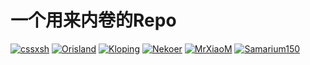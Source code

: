 # 一个用来内卷的Repo

[![cssxsh](https://github-readme-stats.vercel.app/api?username=cssxsh&show_icons=true&theme=tokyonight)](cssxsh.md)
[![Orisland](https://github-readme-stats.vercel.app/api?username=Orisland&show_icons=true&theme=tokyonight)](Orisland.md)
[![Kloping](https://github-readme-stats.vercel.app/api?username=Kloping&show_icons=true&theme=tokyonight)](Kloping.md)
[![Nekoer](https://github-readme-stats.vercel.app/api?username=Nekoer&bg_color=30,e96443,904e95&title_color=fff&text_color=fff&custom_title=牧瀬くりす最高だ！！！)](Nekoer.md)
[![MrXiaoM](https://github-readme-stats.vercel.app/api?username=mrxiaom&show_icons=true&title_color=00FFC6&text_color=F8F8FF&icon_color=fff000&bg_color=30,10111E,282A35&hide_border=true&locale=cn)](MrXiaoM.md)
[![Samarium150](https://github-readme-stats.vercel.app/api?username=Samarium150&count_private=true&show_icons=true&theme=dracula)](Samarium150.md)

